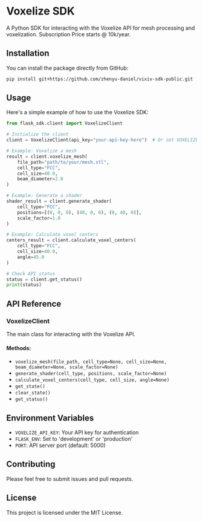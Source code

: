 # Voxelize SDK

A Python SDK for interacting with the Voxelize API for mesh processing and voxelization.
Subscription Price starts @ 10k/year.

## Installation

You can install the package directly from GitHub:

```bash
pip install git+https://github.com/zhenyu-daniel/vixiv-sdk-public.git
```

## Usage

Here's a simple example of how to use the Voxelize SDK:

```python
from flask_sdk.client import VoxelizeClient

# Initialize the client
client = VoxelizeClient(api_key="your-api-key-here")  # Or set VOXELIZE_API_KEY environment variable

# Example: Voxelize a mesh
result = client.voxelize_mesh(
    file_path="path/to/your/mesh.stl",
    cell_type="FCC",
    cell_size=40.0,
    beam_diameter=2.0
)

# Example: Generate a shader
shader_result = client.generate_shader(
    cell_type="FCC",
    positions=[(0, 0, 0), (40, 0, 0), (0, 40, 0)],
    scale_factor=1.0
)

# Example: Calculate voxel centers
centers_result = client.calculate_voxel_centers(
    cell_type="FCC",
    cell_size=40.0,
    angle=45.0
)

# Check API status
status = client.get_status()
print(status)
```

## API Reference

### VoxelizeClient

The main class for interacting with the Voxelize API.

#### Methods:

- `voxelize_mesh(file_path, cell_type=None, cell_size=None, beam_diameter=None, scale_factor=None)`
- `generate_shader(cell_type, positions, scale_factor=None)`
- `calculate_voxel_centers(cell_type, cell_size, angle=None)`
- `get_state()`
- `clear_state()`
- `get_status()`

## Environment Variables

- `VOXELIZE_API_KEY`: Your API key for authentication
- `FLASK_ENV`: Set to 'development' or 'production'
- `PORT`: API server port (default: 5000)

## Contributing

Please feel free to submit issues and pull requests.

## License

This project is licensed under the MIT License.
